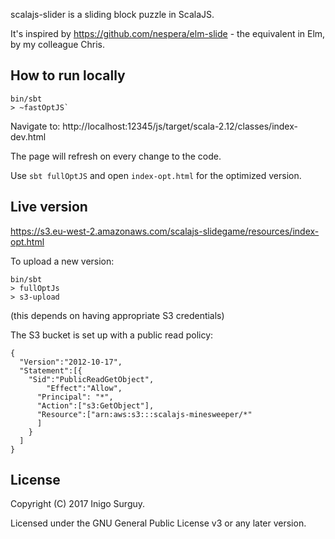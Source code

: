 scalajs-slider is a sliding block puzzle in ScalaJS.

It's inspired by https://github.com/nespera/elm-slide - the equivalent in Elm, by my colleague Chris.

## How to run locally

    bin/sbt
    > ~fastOptJS`

Navigate to: http://localhost:12345/js/target/scala-2.12/classes/index-dev.html

The page will refresh on every change to the code.

Use `sbt fullOptJS` and open `index-opt.html` for the optimized version.


## Live version

https://s3.eu-west-2.amazonaws.com/scalajs-slidegame/resources/index-opt.html

To upload a new version:

    bin/sbt
    > fullOptJs
    > s3-upload

(this depends on having appropriate S3 credentials)

The S3 bucket is set up with a public read policy:

    {
      "Version":"2012-10-17",
      "Statement":[{
        "Sid":"PublicReadGetObject",
            "Effect":"Allow",
          "Principal": "*",
          "Action":["s3:GetObject"],
          "Resource":["arn:aws:s3:::scalajs-minesweeper/*"
          ]
        }
      ]
    }


## License

Copyright (C) 2017 Inigo Surguy.

Licensed under the GNU General Public License v3 or any later version.
